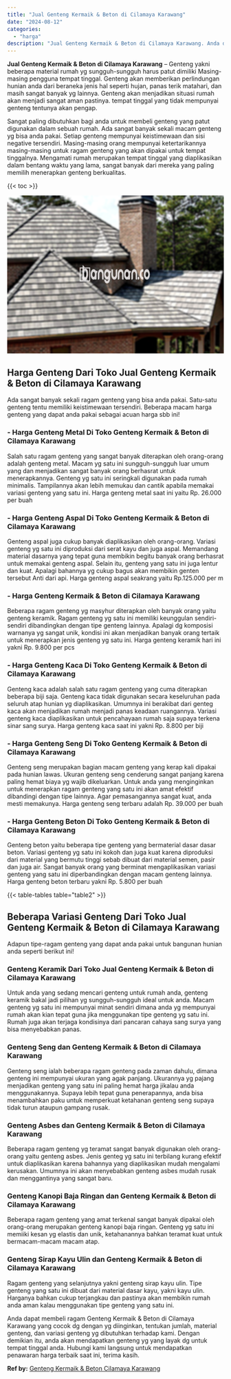 ```yaml
---
title: "Jual Genteng Kermaik & Beton di Cilamaya Karawang"
date: "2024-08-12"
categories: 
  - "harga"
description: "Jual Genteng Kermaik & Beton di Cilamaya Karawang. Anda dapat membeli ragam Genteng Kermaik & Beton di Cilamaya Karawang yang cocok dg dengan yg diinginkan,..."
---
```


**Jual Genteng Kermaik & Beton di Cilamaya Karawang** – Genteng yakni beberapa material rumah yg sungguh-sungguh harus patut dimiliki Masing-masing pengguna tempat tinggal. Genteng akan memberikan perlindungan hunian anda dari beraneka jenis hal seperti hujan, panas terik matahari, dan masih sangat banyak yg lainnya. Genteng akan menjadikan situasi rumah akan menjadi sangat aman pastinya. tempat tinggal yang tidak mempunyai genteng tentunya akan pengap.

Sangat paling dibutuhkan bagi anda untuk membeli genteng yang patut digunakan dalam sebuah rumah. Ada sangat banyak sekali macam genteng yg bisa anda pakai. Setiap genteng mempunyai keistimewaan dan sisi negative tersendiri. Masing-masing orang mempunyai ketertarikannya masing-masing untuk ragam genteng yang akan dipakai untuk tempat tinggalnya. Mengamati rumah merupakan tempat tinggal yang diaplikasikan dalam bentang waktu yang lama, sangat banyak dari mereka yang paling memilih menerapkan genteng berkualitas.

{{< toc >}}

![Jual Genteng Kermaik & Beton di Cilamaya Karawang](/images/genteng-minimalis-murah17.png)

## Harga Genteng Dari Toko Jual Genteng Kermaik & Beton di Cilamaya Karawang

Ada sangat banyak sekali ragam genteng yang bisa anda pakai. Satu-satu genteng tentu memiliki keistimewaan tersendiri. Beberapa macam harga genteng yang dapat anda pakai sebagai acuan harga sbb ini!

### \- Harga Genteng Metal Di Toko Genteng Kermaik & Beton di Cilamaya Karawang

Salah satu ragam genteng yang sangat banyak diterapkan oleh orang-orang adalah genteng metal. Macam yg satu ini sungguh-sungguh luar umum yang dan menjadikan sangat banyak orang berhasrat untuk menerapkannya. Genteng yg satu ini seringkali digunakan pada rumah minimalis. Tampilannya akan lebih memukau dan cantik apabila memakai variasi genteng yang satu ini. Harga genteng metal saat ini yaitu Rp. 26.000 per buah

### \- Harga Genteng Aspal Di Toko Genteng Kermaik & Beton di Cilamaya Karawang

Genteng aspal juga cukup banyak diaplikasikan oleh orang-orang. Variasi genteng yg satu ini diproduksi dari serat kayu dan juga aspal. Memandang material dasarnya yang tepat guna membikin begitu banyak orang berhasrat untuk memakai genteng aspal. Selain itu, genteng yang satu ini juga lentur dan kuat. Apalagi bahannya yg cukup bagus akan membikin genten tersebut Anti dari api. Harga genteng aspal seakrang yaitu Rp.125.000 per m

### \- Harga Genteng Kermaik & Beton di Cilamaya Karawang

Beberapa ragam genteng yg masyhur diterapkan oleh banyak orang yaitu genteng keramik. Ragam genteng yg satu ini memiliki keunggulan sendiri-sendiri dibandingkan dengan tipe genteng lainnya. Apalagi dg komposisi warnanya yg sangat unik, kondisi ini akan menjadikan banyak orang tertaik untuk menerapkan jenis genteng yg satu ini. Harga genteng keramik hari ini yakni Rp. 9.800 per pcs

### \- Harga Genteng Kaca Di Toko Genteng Kermaik & Beton di Cilamaya Karawang

Genteng kaca adalah salah satu ragam genteng yang cuma diterapkan beberapa biji saja. Genteng kaca tidak digunakan secara keseluruhan pada seluruh atap hunian yg diaplikasikan. Umumnya ini berakibat dari genteg kaca akan menjadikan rumah menjadi panas keadaan ruangannya. Variasi genteng kaca diaplikasikan untuk pencahayaan rumah saja supaya terkena sinar sang surya. Harga genteng kaca saat ini yakni Rp. 8.800 per biji

### \- Harga Genteng Seng Di Toko Genteng Kermaik & Beton di Cilamaya Karawang

Genteng seng merupakan bagian macam genteng yang kerap kali dipakai pada hunian lawas. Ukuran genteng seng cenderung sangat panjang karena paling hemat biaya yg wajib dikeluarkan. Untuk anda yang menginginkan untuk menerapkan ragam genteng yang satu ini akan amat efektif dibandingi dengan tipe lainnya. Agar pemasangannya sangat kuat, anda mesti memakunya. Harga genteng seng terbaru adalah Rp. 39.000 per buah

### \- Harga Genteng Beton Di Toko Genteng Kermaik & Beton di Cilamaya Karawang

Genteng beton yaitu beberapa tipe genteng yang bermaterial dasar dasar beton. Variasi genteng yg satu ini kokoh dan juga kuat karena diproduksi dari material yang bermutu tinggi sebab dibuat dari material semen, pasir dan juga air. Sangat banyak orang yang berminat mengaplikasikan variasi genteng yang satu ini diperbandingkan dengan macam genteng lainnya. Harga genteng beton terbaru yakni Rp. 5.800 per buah

{{< table-tables table="table2" >}}

## Beberapa Variasi Genteng Dari Toko Jual Genteng Kermaik & Beton di Cilamaya Karawang

Adapun tipe-ragam genteng yang dapat anda pakai untuk bangunan hunian anda seperti berikut ini!

### Genteng Keramik Dari Toko Jual Genteng Kermaik & Beton di Cilamaya Karawang

Untuk anda yang sedang mencari genteng untuk rumah anda, genteng keramik bakal jadi pilihan yg sungguh-sungguh ideal untuk anda. Macam genteng yg satu ini mempunyai minat sendiri dimana anda yg mempunyai rumah akan kian tepat guna jika menggunakan tipe genteng yg satu ini. Rumah juga akan terjaga kondisinya dari pancaran cahaya sang surya yang bisa menyebabkan panas.

### Genteng Seng dan Genteng Kermaik & Beton di Cilamaya Karawang

Genteng seng ialah beberapa ragam genteng pada zaman dahulu, dimana genteng ini mempunyai ukuran yang agak panjang. Ukurannya yg pajang menjadikan genteng yang satu ini paling hemat harga jikalau anda menggunakannya. Supaya lebih tepat guna penerapannya, anda bisa menambahkan paku untuk memperkuat ketahanan genteng seng supaya tidak turun ataupun gampang rusak.

### Genteng Asbes dan Genteng Kermaik & Beton di Cilamaya Karawang

Beberapa ragam genteng yg teramat sangat banyak digunakan oleh orang-orang yaitu genteng asbes. Jenis genteg yg satu ini terbilang kurang efektif untuk diaplikasikan karena bahannya yang diaplikasikan mudah mengalami kerusakan. Umumnya ini akan menyebabkan genteng asbes mudah rusak dan menggantinya yang sangat baru.

### Genteng Kanopi Baja Ringan dan Genteng Kermaik & Beton di Cilamaya Karawang

Beberapa ragam genteng yang amat terkenal sangat banyak dipakai oleh orang-orang merupakan genteng kanopi baja ringan. Genteng yg satu ini memiiki kesan yg elastis dan unik, ketahanannya bahkan teramat kuat untuk bermacam-macam macam atap.

### Genteng Sirap Kayu Ulin dan Genteng Kermaik & Beton di Cilamaya Karawang

Ragam genteng yang selanjutnya yakni genteng sirap kayu ulin. Tipe genteng yang satu ini dibuat dari material dasar kayu, yakni kayu ulin. Harganya bahkan cukup terjangkau dan pastinya akan membikin rumah anda aman kalau menggunakan tipe genteng yang satu ini.

Anda dapat membeli ragam Genteng Kermaik & Beton di Cilamaya Karawang yang cocok dg dengan yg diinginkan, tentukan jumlah, material genteng, dan variasi genteng yg dibutuhkan terhadap kami. Dengan demikian itu, anda akan mendapatkan genteng yg yang layak dg untuk tempat tinggal anda. Hubungi kami langsung untuk mendapatkan penawaran harga terbaik saat ini, terima kasih.

**Ref by:**  [Genteng Kermaik & Beton  Cilamaya Karawang](https://id.wikipedia.org/wiki/Genteng)
